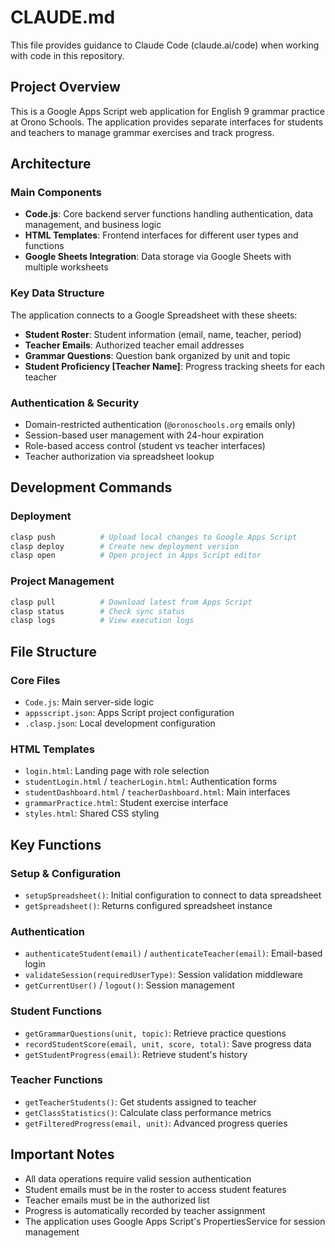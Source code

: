 # CLAUDE.md

This file provides guidance to Claude Code (claude.ai/code) when working with code in this repository.

## Project Overview

This is a Google Apps Script web application for English 9 grammar practice at Orono Schools. The application provides separate interfaces for students and teachers to manage grammar exercises and track progress.

## Architecture

### Main Components
- **Code.js**: Core backend server functions handling authentication, data management, and business logic
- **HTML Templates**: Frontend interfaces for different user types and functions
- **Google Sheets Integration**: Data storage via Google Sheets with multiple worksheets

### Key Data Structure
The application connects to a Google Spreadsheet with these sheets:
- **Student Roster**: Student information (email, name, teacher, period)
- **Teacher Emails**: Authorized teacher email addresses
- **Grammar Questions**: Question bank organized by unit and topic
- **Student Proficiency [Teacher Name]**: Progress tracking sheets for each teacher

### Authentication & Security
- Domain-restricted authentication (`@oronoschools.org` emails only)
- Session-based user management with 24-hour expiration
- Role-based access control (student vs teacher interfaces)
- Teacher authorization via spreadsheet lookup

## Development Commands

### Deployment
```bash
clasp push          # Upload local changes to Google Apps Script
clasp deploy        # Create new deployment version
clasp open          # Open project in Apps Script editor
```

### Project Management
```bash
clasp pull          # Download latest from Apps Script
clasp status        # Check sync status
clasp logs          # View execution logs
```

## File Structure

### Core Files
- `Code.js`: Main server-side logic
- `appsscript.json`: Apps Script project configuration
- `.clasp.json`: Local development configuration

### HTML Templates
- `login.html`: Landing page with role selection
- `studentLogin.html` / `teacherLogin.html`: Authentication forms
- `studentDashboard.html` / `teacherDashboard.html`: Main interfaces
- `grammarPractice.html`: Student exercise interface
- `styles.html`: Shared CSS styling

## Key Functions

### Setup & Configuration
- `setupSpreadsheet()`: Initial configuration to connect to data spreadsheet
- `getSpreadsheet()`: Returns configured spreadsheet instance

### Authentication
- `authenticateStudent(email)` / `authenticateTeacher(email)`: Email-based login
- `validateSession(requiredUserType)`: Session validation middleware
- `getCurrentUser()` / `logout()`: Session management

### Student Functions
- `getGrammarQuestions(unit, topic)`: Retrieve practice questions
- `recordStudentScore(email, unit, score, total)`: Save progress data
- `getStudentProgress(email)`: Retrieve student's history

### Teacher Functions
- `getTeacherStudents()`: Get students assigned to teacher
- `getClassStatistics()`: Calculate class performance metrics
- `getFilteredProgress(email, unit)`: Advanced progress queries

## Important Notes

- All data operations require valid session authentication
- Student emails must be in the roster to access student features
- Teacher emails must be in the authorized list
- Progress is automatically recorded by teacher assignment
- The application uses Google Apps Script's PropertiesService for session management